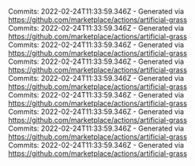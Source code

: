 Commits: 2022-02-24T11:33:59.346Z - Generated via https://github.com/marketplace/actions/artificial-grass
<br>
Commits: 2022-02-24T11:33:59.346Z - Generated via https://github.com/marketplace/actions/artificial-grass
<br>
Commits: 2022-02-24T11:33:59.346Z - Generated via https://github.com/marketplace/actions/artificial-grass
<br>
Commits: 2022-02-24T11:33:59.346Z - Generated via https://github.com/marketplace/actions/artificial-grass
<br>
Commits: 2022-02-24T11:33:59.346Z - Generated via https://github.com/marketplace/actions/artificial-grass
<br>
Commits: 2022-02-24T11:33:59.346Z - Generated via https://github.com/marketplace/actions/artificial-grass
<br>
Commits: 2022-02-24T11:33:59.346Z - Generated via https://github.com/marketplace/actions/artificial-grass
<br>
Commits: 2022-02-24T11:33:59.346Z - Generated via https://github.com/marketplace/actions/artificial-grass
<br>
Commits: 2022-02-24T11:33:59.346Z - Generated via https://github.com/marketplace/actions/artificial-grass
<br>
